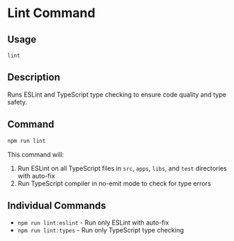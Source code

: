 # Lint Command

## Usage
```
lint
```

## Description
Runs ESLint and TypeScript type checking to ensure code quality and type safety.

## Command
```bash
npm run lint
```

This command will:
1. Run ESLint on all TypeScript files in `src`, `apps`, `libs`, and `test` directories with auto-fix
2. Run TypeScript compiler in no-emit mode to check for type errors

## Individual Commands
- `npm run lint:eslint` - Run only ESLint with auto-fix
- `npm run lint:types` - Run only TypeScript type checking